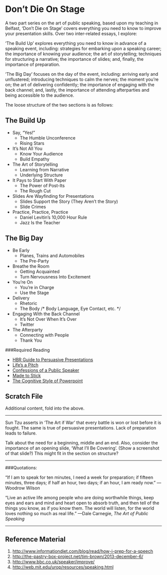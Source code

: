 Don’t Die On Stage
==================

A two part series on the art of public speaking, based upon my teaching in Belfast, ‘Don’t Die on Stage’ covers everything you need to know to improve your presentation skills. Over two inter-related essays, I explore:

‘The Build Up’ explores everything you need to know in advance of a speaking event, including: strategies for embarking upon a speaking career; the importance of knowing your audience; the art of storytelling; techniques for structuring a narrative; the importance of slides; and, finally, the importance of preparation.

‘The Big Day’ focuses on the day of the event, including: arriving early and unflustered; introducing techniques to calm the nerves; the moment you’re on; the art of delivering confidently; the importance of engaging with the back channel; and, lastly, the importance of attending afterparties and being accessible to the audience.

The loose structure of the two sections is as follows:


The Build Up
------------

+ Say, “Yes!”
  + The Humble Unconference
  + Rising Stars
+ It’s Not All You
  + Know Your Audience
  + Build Empathy
+ The Art of Storytelling
  + Learning from Narrative
  + Underlying Structure
+ It Pays to Start With Paper
  + The Power of Post-Its
  + The Rough Cut
+ Slides Are Wayfinding for Presentations
  + Slides Support the Story (They Aren’t the Story)
  + Slide Crimes
+ Practice, Practice, Practice
  + Daniel Levitin’s 10,000 Hour Rule
  + Jazz Is the Teacher


The Big Day
-----------

+ Be Early
  + Planes, Trains and Automobiles
  + The Pre-Party
+ Breathe the Room
  + Getting Acquainted
  + Turn Nervousness Into Excitement
+ You’re On
  + You’re in Charge
  + Use the Stage
+ Delivery
  + Rhetoric
  + The Body /* Body Language, Eye Contact, etc. */
+ Engaging With the Back Channel
  + It’s Not Over When It’s Over
  + Twitter
+ The Afterparty
  + Connecting with People
  + Thank You


###Required Reading

+ [HBR Guide to Persuasive Presentations](http://www.amazon.co.uk/exec/obidos/ASIN/1422187101/monographic-21)
+ [Life’s a Pitch](http://www.amazon.co.uk/exec/obidos/ASIN/0552156833/monographic-21)
+ [Confessions of a Public Speaker](http://www.amazon.co.uk/exec/obidos/ASIN/1449301959/monographic-21)
+ [Made to Stick](http://www.amazon.co.uk/exec/obidos/ASIN/009950569X/monographic-21)
+ [The Cognitive Style of Powerpoint](http://www.amazon.co.uk/exec/obidos/ASIN/0961392169/monographic-21)



Scratch File
------------

Additional content, fold into the above.


----


Sun Tzu asserts in ‘The Art if War’ that every battle is won or lost before it is fought. The same is true of persuasive presentations. Lack of preparation leads to failure.

Talk about the need for a beginning, middle and an end. Also, consider the importance of an opening slide, ‘What I’ll Be Covering’. (Show a screenshot of that slide?) This might fit in the section on structure?

----


###Quotations:

“If I am to speak for ten minutes, I need a week for preparation; if fifteen minutes, three days; if half an hour, two days; if an hour, I am ready now.” —Woodrow Wilson

“Live an active life among people who are doing worthwhile things, keep eyes and ears and mind and heart open to absorb truth, and then tell of the things you know, as if you know them. The world will listen, for the world loves nothing so much as real life.” —Dale Carnegie, _The Art of Public Speaking_


----


Reference Material
------------------

1. http://www.informationdiet.com/blog/read/how-i-prep-for-a-speech
2. http://the-pastry-box-project.net/tim-brown/2013-december-6/
3. http://www.bbc.co.uk/speaker/improve/
4. http://web.mit.edu/urop/resources/speaking.html

